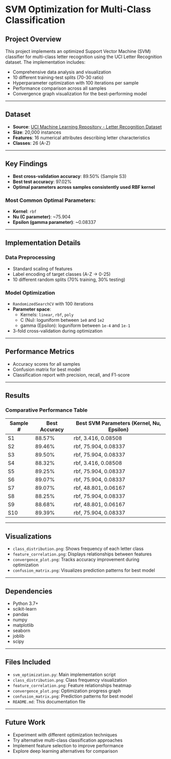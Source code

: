 # SVM Optimization for Multi-Class Classification

## Project Overview
This project implements an optimized Support Vector Machine (SVM) classifier for multi-class letter recognition using the UCI Letter Recognition dataset. The implementation includes:

- Comprehensive data analysis and visualization  
- 10 different training-test splits (70-30 ratio)  
- Hyperparameter optimization with 100 iterations per sample  
- Performance comparison across all samples  
- Convergence graph visualization for the best-performing model  

---

## Dataset
- **Source**: [UCI Machine Learning Repository - Letter Recognition Dataset](https://archive.ics.uci.edu/ml/datasets/letter+recognition)  
- **Size**: 20,000 instances  
- **Features**: 16 numerical attributes describing letter characteristics  
- **Classes**: 26 (A-Z)  

---

## Key Findings
- **Best cross-validation accuracy**: 89.50% (Sample S3)  
- **Best test accuracy**: 97.02%  
- **Optimal parameters across samples consistently used RBF kernel**  

### Most Common Optimal Parameters:
- **Kernel**: `rbf`  
- **Nu (C parameter)**: ~75.904  
- **Epsilon (gamma parameter)**: ~0.08337  

---

## Implementation Details

### Data Preprocessing
- Standard scaling of features  
- Label encoding of target classes (A-Z → 0-25)  
- 10 different random splits (70% training, 30% testing)  

### Model Optimization
- `RandomizedSearchCV` with 100 iterations  
- **Parameter space**:
  - Kernels: `linear`, `rbf`, `poly`  
  - C (Nu): loguniform between `1e0` and `1e2`  
  - gamma (Epsilon): loguniform between `1e-4` and `1e-1`  
- 3-fold cross-validation during optimization  

---

## Performance Metrics
- Accuracy scores for all samples  
- Confusion matrix for best model  
- Classification report with precision, recall, and F1-score  

---

## Results

### Comparative Performance Table

| Sample # | Best Accuracy | Best SVM Parameters (Kernel, Nu, Epsilon)     |
|----------|----------------|----------------------------------------------|
| S1       | 88.57%         | rbf, 3.416, 0.08508                          |
| S2       | 89.46%         | rbf, 75.904, 0.08337                         |
| S3       | 89.50%         | rbf, 75.904, 0.08337                         |
| S4       | 88.32%         | rbf, 3.416, 0.08508                          |
| S5       | 89.25%         | rbf, 75.904, 0.08337                         |
| S6       | 89.07%         | rbf, 75.904, 0.08337                         |
| S7       | 89.07%         | rbf, 48.801, 0.06167                         |
| S8       | 88.25%         | rbf, 75.904, 0.08337                         |
| S9       | 88.68%         | rbf, 48.801, 0.06167                         |
| S10      | 89.39%         | rbf, 75.904, 0.08337                         |

---

## Visualizations
- `class_distribution.png`: Shows frequency of each letter class  
- `feature_correlation.png`: Displays relationships between features  
- `convergence_plot.png`: Tracks accuracy improvement during optimization  
- `confusion_matrix.png`: Visualizes prediction patterns for best model  

---

## Dependencies
- Python 3.7+  
- scikit-learn  
- pandas  
- numpy  
- matplotlib  
- seaborn  
- joblib  
- scipy  

---

## Files Included
- `svm_optimization.py`: Main implementation script  
- `class_distribution.png`: Class frequency visualization  
- `feature_correlation.png`: Feature relationships heatmap  
- `convergence_plot.png`: Optimization progress graph  
- `confusion_matrix.png`: Prediction patterns for best model  
- `README.md`: This documentation file  

---

## Future Work
- Experiment with different optimization techniques  
- Try alternative multi-class classification approaches  
- Implement feature selection to improve performance  
- Explore deep learning alternatives for comparison  
